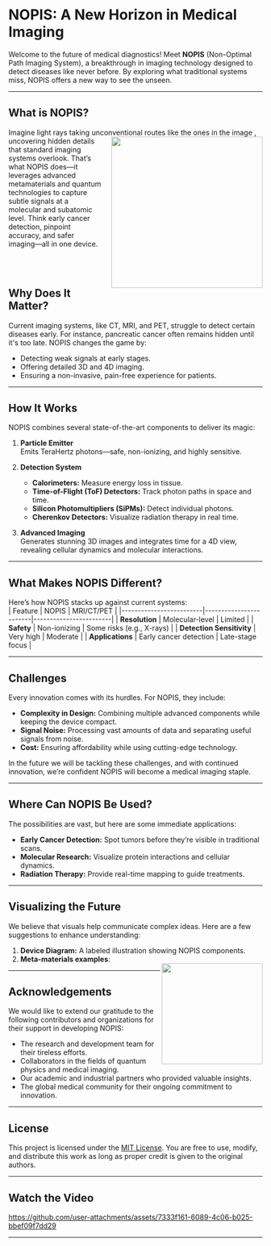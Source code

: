# **NOPIS: A New Horizon in Medical Imaging**

Welcome to the future of medical diagnostics! Meet **NOPIS** (Non-Optimal Path Imaging System), a breakthrough in imaging technology designed to detect diseases like never before. By exploring what traditional systems miss, NOPIS offers a new way to see the unseen.

---

## **What is NOPIS?**

Imagine light rays taking unconventional routes like the ones in the image <img align="right" width="300" height="auto" style="margin-left: 20px; margin-bottom: 10px;" src="https://github.com/user-attachments/assets/c747571c-319c-421c-aaa0-54d589091be1">, uncovering hidden details that standard imaging systems overlook. That’s what NOPIS does—it leverages advanced metamaterials and quantum technologies to capture subtle signals at a molecular and subatomic level. Think early cancer detection, pinpoint accuracy, and safer imaging—all in one device.

<br><br>
## **Why Does It Matter?**

Current imaging systems, like CT, MRI, and PET, struggle to detect certain diseases early. For instance, pancreatic cancer often remains hidden until it's too late. NOPIS changes the game by:
- Detecting weak signals at early stages.
- Offering detailed 3D and 4D imaging.
- Ensuring a non-invasive, pain-free experience for patients.

---

## **How It Works**

NOPIS combines several state-of-the-art components to deliver its magic:
1. **Particle Emitter**  
   Emits TeraHertz photons—safe, non-ionizing, and highly sensitive.

2. **Detection System**  
   - **Calorimeters:** Measure energy loss in tissue.  
   - **Time-of-Flight (ToF) Detectors:** Track photon paths in space and time.  
   - **Silicon Photomultipliers (SiPMs):** Detect individual photons.  
   - **Cherenkov Detectors:** Visualize radiation therapy in real time.  

3. **Advanced Imaging**  
   Generates stunning 3D images and integrates time for a 4D view, revealing cellular dynamics and molecular interactions.

---

## **What Makes NOPIS Different?**

Here’s how NOPIS stacks up against current systems:  
| Feature                 | NOPIS                  | MRI/CT/PET             |
|-------------------------|------------------------|------------------------|
| **Resolution**          | Molecular-level        | Limited               |
| **Safety**              | Non-ionizing           | Some risks (e.g., X-rays) |
| **Detection Sensitivity** | Very high             | Moderate               |
| **Applications**        | Early cancer detection | Late-stage focus       |

---

## **Challenges**

Every innovation comes with its hurdles. For NOPIS, they include:  
- **Complexity in Design:** Combining multiple advanced components while keeping the device compact.  
- **Signal Noise:** Processing vast amounts of data and separating useful signals from noise.  
- **Cost:** Ensuring affordability while using cutting-edge technology.

In the future we will be tackling these challenges, and with continued innovation, we’re confident NOPIS will become a medical imaging staple.

---

## **Where Can NOPIS Be Used?**

The possibilities are vast, but here are some immediate applications:  
- **Early Cancer Detection:** Spot tumors before they’re visible in traditional scans.  
- **Molecular Research:** Visualize protein interactions and cellular dynamics.  
- **Radiation Therapy:** Provide real-time mapping to guide treatments.

---

## **Visualizing the Future**

We believe that visuals help communicate complex ideas. Here are a few suggestions to enhance understanding:  
1. **Device Diagram:** A labeled illustration showing NOPIS components.  
2. **Meta-materials examples**: <div><img align="right" height="auto" width="200" src="https://github.com/user-attachments/assets/e9cb168c-7377-491c-8024-0d6d93806db8" width="200" /><div/>

---

## **Acknowledgements**

We would like to extend our gratitude to the following contributors and organizations for their support in developing NOPIS:
- The research and development team for their tireless efforts.
- Collaborators in the fields of quantum physics and medical imaging.
- Our academic and industrial partners who provided valuable insights.
- The global medical community for their ongoing commitment to innovation.

---

## **License**

This project is licensed under the [MIT License](https://opensource.org/licenses/MIT). You are free to use, modify, and distribute this work as long as proper credit is given to the original authors.

---

## **Watch the Video**

https://github.com/user-attachments/assets/7333f161-6089-4c06-b025-bbef09f7dd29

---


